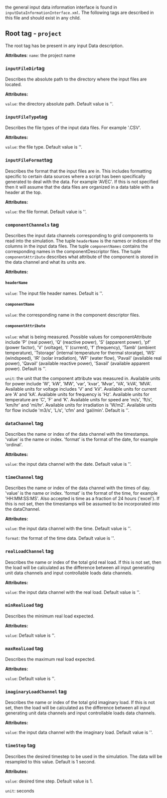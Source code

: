 the general input data information interface is found in `inputDataInformationInterface.xml`. The following tags are described in this file and should exist in any child. 

## Root tag - `project`

The root tag has be present in any input Data description. 

**Attributes**:
`name`: the project name

### `inputFileDir`tag
Describes the absolute path to the directory where the input files are located. 

**Attributes:**

`value`: the directory absolute path. Default value is ''. 

### `inputFileType`tag
Describes the file types of the input data files. For example '.CSV'. 

**Attributes:**

`value`: the file type. Default value is ''. 

### `inputFileFormat`tag
Describes the format that the input files are in. This includes formatting specific to certain data sources where a script has been specifically generated to deal with the data. For example 'AVEC'. If this is not specified then it will assume that the data files are organized in a data table with a header at the top.

**Attributes:**

`value`: the file format. Default value is ''. 

### `componentChannels` tag
Describes the input data channels corresponding to grid components to read into the simulation. The tuple `headerName` is the names or indices of the columns in the input data files. The tuple `componentNames` contains the corresponding names in the componentDescriptor files. The tuple `componentAttribute` describes what attribute of the component is stored in the data channel and what its units are. 

**Attributes:**

#### `headerName`

`value`: The input file header names. Default is ''.

#### `componentName`

`value`: the corresponding name in the component descriptor files. 

#### `componentAttribute`

`value`: what is being measured. Possible values for componentAttribute include 'P' (real power), 'Q' (reactive power), 'S' (apparent power), 'pf' (power factor), 'V' (voltage), 'I' (current), 'f' (frequency), 'Tamb' (ambient temperature), 'Tstorage' (internal temperature for thermal storatge), 'WS' (windspeed), 'IR' (solar irradiation), 'WF' (water flow), 'Pavail' (available real power), 'Qavail' (available reactive power), 'Savail' (available apparent power). Default is ''. 

`unit`: the unit that the component attribute was measured in. Available units for power include 'W', 'kW', 'MW', 'var', 'kvar', 'Mvar', 'VA', 'kVA', 'MVA'. Available units for voltage includes 'V' and 'kV'. Available units for current are 'A' and 'kA'. Available units for frequency is 'Hz'. Available units for temperature are 'C', 'F' and 'K'. Available units for speed are 'm/s', 'ft/s', 'km/hr' and 'mi/hr'. Available units for irradiation is 'W/m2'. Available units for flow include 'm3/s', 'L/s', 'cfm' and 'gal/min'. Default is ''. 

### `dataChannel` tag

Describes the name or index of the data channel with the timestamps. 'value' is the name or index. 'format' is the format of the date, for example 'ordinal'.

**Attributes:**

`value`: the input data channel with the date. Default value is ''. 

### `timeChannel` tag

Describes the name or index of the data channel with the times of day. 'value' is the name or index. 'format' is the format of the time, for example 'HH:MM:SS:MS'. Also accepted is time as a fraction of 24 hours ('excel'). If this is not set, then the timestamps will be assumed to be incorporated into the dataChannel.

**Attributes:**

`value`: the input data channel with the time. Default value is ''. 

`format`: the format of the time data. Default value is ''. 

### `realLoadChannel` tag

Describes the name or index of the total grid real load. If this is not set, then the load will be calculated as the difference between all input generating unit data channels and input controllable loads data channels.

**Attributes:**

`value`: the input data channel with the real load. Default value is ''. 


### `minRealLoad` tag

Describes the minimum real load expected.

**Attributes:**

`value`: Default value is ''. 


### `maxRealLoad` tag

Describes the maximum real load expected.

**Attributes:**

`value`: Default value is ''. 


### `imaginaryLoadChannel` tag

Describes the name or index of the total grid imaginary load. If this is not set, then the load will be calculated as the difference between all input generating unit data channels and input controllable loads data channels.

**Attributes:**

`value`: the input data channel with the imaginary load. Default value is ''. 

### `timeStep` tag

Describes the desired timestep to be used in the simulation. The data will be resampled to this value. Default is 1 second.

**Attributes:**

`value`: desired time step. Default value is 1. 

`unit`: seconds
